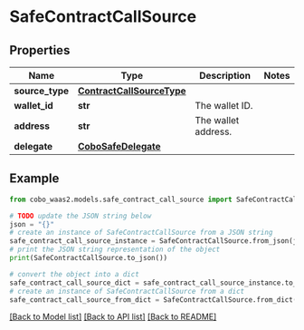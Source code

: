 # SafeContractCallSource


## Properties

Name | Type | Description | Notes
------------ | ------------- | ------------- | -------------
**source_type** | [**ContractCallSourceType**](ContractCallSourceType.md) |  | 
**wallet_id** | **str** | The wallet ID. | 
**address** | **str** | The wallet address. | 
**delegate** | [**CoboSafeDelegate**](CoboSafeDelegate.md) |  | 

## Example

```python
from cobo_waas2.models.safe_contract_call_source import SafeContractCallSource

# TODO update the JSON string below
json = "{}"
# create an instance of SafeContractCallSource from a JSON string
safe_contract_call_source_instance = SafeContractCallSource.from_json(json)
# print the JSON string representation of the object
print(SafeContractCallSource.to_json())

# convert the object into a dict
safe_contract_call_source_dict = safe_contract_call_source_instance.to_dict()
# create an instance of SafeContractCallSource from a dict
safe_contract_call_source_from_dict = SafeContractCallSource.from_dict(safe_contract_call_source_dict)
```
[[Back to Model list]](../README.md#documentation-for-models) [[Back to API list]](../README.md#documentation-for-api-endpoints) [[Back to README]](../README.md)


